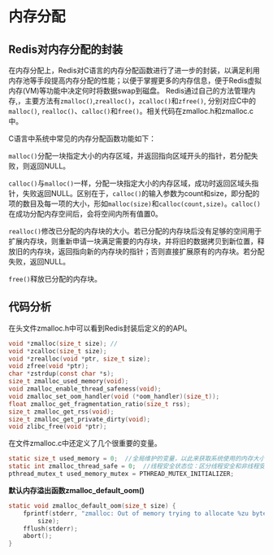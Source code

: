 # 内存分配

## Redis对内存分配的封装
在内存分配上，Redis对C语言的内存分配函数进行了进一步的封装，以满足利用内存池等手段提高内存分配的性能；以便于掌握更多的内存信息，便于Redis虚拟内存(VM)等功能中决定何时将数据swap到磁盘。
Redis通过自己的方法管理内存,，主要方法有`zmalloc()`,`zrealloc()`，`zcalloc()`和`zfree()`, 分别对应C中的`malloc()`, `realloc()`、`calloc()`和`free()`。相关代码在zmalloc.h和zmalloc.c中。

C语言中系统中常见的内存分配函数功能如下：

`malloc()`分配一块指定大小的内存区域，并返回指向区域开头的指针，若分配失败，则返回NULL。

`calloc()`与`malloc()`一样，分配一块指定大小的内存区域，成功时返回区域头指针，失败返回NULL。区别在于，`calloc()`的输入参数为count和size，即分配的项的数目及每一项的大小，形如`malloc(size)`和`calloc(count,size)`。`calloc()`在成功分配内存空间后，会将空间内所有值置0。

`realloc()`修改已分配的内存块的大小。若已分配的内存块后没有足够的空间用于扩展内存块，则重新申请一块满足需要的内存块，并将旧的数据拷贝到新位置，释放旧的内存块，返回指向新的内存块的指针；否则直接扩展原有的内存块。若分配失败，返回NULL。

`free()`释放已分配的内存块。

## 代码分析
在头文件zmalloc.h中可以看到Redis封装后定义的的API。
```c
void *zmalloc(size_t size); //
void *zcalloc(size_t size);
void *zrealloc(void *ptr, size_t size);
void zfree(void *ptr);
char *zstrdup(const char *s);
size_t zmalloc_used_memory(void);
void zmalloc_enable_thread_safeness(void);
void zmalloc_set_oom_handler(void (*oom_handler)(size_t));
float zmalloc_get_fragmentation_ratio(size_t rss);
size_t zmalloc_get_rss(void);
size_t zmalloc_get_private_dirty(void);
void zlibc_free(void *ptr);
```
在文件zmalloc.c中还定义了几个很重要的变量。
```c
static size_t used_memory = 0;  //全局维护的变量，以此来获取系统使用的内存大小
static int zmalloc_thread_safe = 0;  //线程安全状态位：区分线程安全和非线程安全
pthread_mutex_t used_memory_mutex = PTHREAD_MUTEX_INITIALIZER;
```
**默认内存溢出函数zmalloc_default_oom()**
```c
static void zmalloc_default_oom(size_t size) {
    fprintf(stderr, "zmalloc: Out of memory trying to allocate %zu bytes\n",
        size);
    fflush(stderr);
    abort();
}
```
